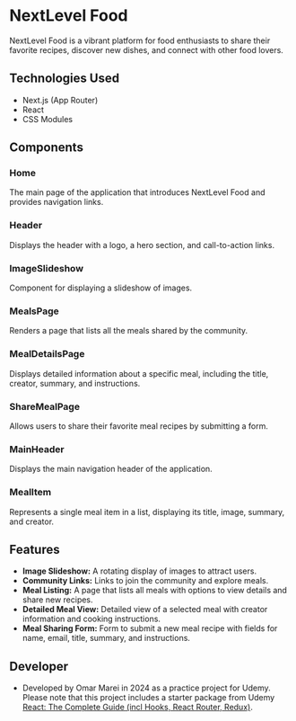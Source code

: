 # NextLevel Food

NextLevel Food is a vibrant platform for food enthusiasts to share their favorite recipes, discover new dishes, and connect with other food lovers.

## Technologies Used
- Next.js (App Router)
- React
- CSS Modules

## Components

### Home
The main page of the application that introduces NextLevel Food and provides navigation links.

### Header
Displays the header with a logo, a hero section, and call-to-action links.

### ImageSlideshow
Component for displaying a slideshow of images.

### MealsPage
Renders a page that lists all the meals shared by the community.

### MealDetailsPage
Displays detailed information about a specific meal, including the title, creator, summary, and instructions.

### ShareMealPage
Allows users to share their favorite meal recipes by submitting a form.

### MainHeader
Displays the main navigation header of the application.

### MealItem
Represents a single meal item in a list, displaying its title, image, summary, and creator.

## Features
- **Image Slideshow:** A rotating display of images to attract users.
- **Community Links:** Links to join the community and explore meals.
- **Meal Listing:** A page that lists all meals with options to view details and share new recipes.
- **Detailed Meal View:** Detailed view of a selected meal with creator information and cooking instructions.
- **Meal Sharing Form:** Form to submit a new meal recipe with fields for name, email, title, summary, and instructions.

## Developer
- Developed by Omar Marei in 2024 as a practice project for Udemy. Please note that this project includes a starter package from Udemy [React: The Complete Guide (incl Hooks, React Router, Redux)](https://www.udemy.com/course/react-the-complete-guide-incl-redux).

